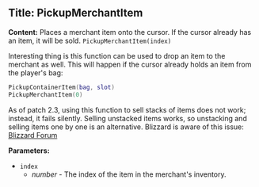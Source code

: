 ## Title: PickupMerchantItem

**Content:**
Places a merchant item onto the cursor. If the cursor already has an item, it will be sold.
`PickupMerchantItem(index)`

Interesting thing is this function can be used to drop an item to the merchant as well. This will happen if the cursor already holds an item from the player's bag:
```lua
PickupContainerItem(bag, slot)
PickupMerchantItem(0)
```

As of patch 2.3, using this function to sell stacks of items does not work; instead, it fails silently. Selling unstacked items works, so unstacking and selling items one by one is an alternative. Blizzard is aware of this issue: [Blizzard Forum](http://forums.worldofwarcraft.com/thread.html?topicId=2855994059#12)

**Parameters:**
- `index`
  - *number* - The index of the item in the merchant's inventory.
